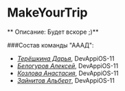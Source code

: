 # MakeYourTrip
** Описание: Будет вскоре ;)**

###Состав команды "АААД":
* [*Терёшкина Дарья*](https://github.com/buDashka), DevAppiOS-11
* [*Белогуров Алексей*](https://github.com/belogurow), DevAppiOS-11
* [*Козлова Анастасия*](https://github.com/Anastasya34), DevAppiOS-11
* [*Зайнитов Альберт*](https://github.com/zaynitov123), DevAppiOS-11
